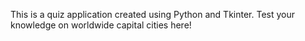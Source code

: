This is a quiz application created using Python and Tkinter.
Test your knowledge on worldwide capital cities here!
